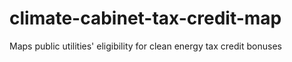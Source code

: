 # climate-cabinet-tax-credit-map
Maps public utilities' eligibility for clean energy tax credit bonuses
